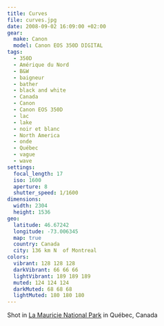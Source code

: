 ```yaml
---
title: Curves
file: curves.jpg
date: 2008-09-02 16:09:00 +02:00
gear:
  make: Canon
  model: Canon EOS 350D DIGITAL
tags:
  - 350D
  - Amérique du Nord
  - B&W
  - baigneur
  - bather
  - black and white
  - Canada
  - Canon
  - Canon EOS 350D
  - lac
  - lake
  - noir et blanc
  - North America
  - onde
  - Québec
  - vague
  - wave
settings:
  focal_length: 17
  iso: 1600
  aperture: 8
  shutter_speed: 1/1600
dimensions:
  width: 2304
  height: 1536
geo:
  latitude: 46.67242
  longitude: -73.006345
  map: true
  country: Canada
  city: 136 km N  of Montreal
colors:
  vibrant: 128 128 128
  darkVibrant: 66 66 66
  lightVibrant: 189 189 189
  muted: 124 124 124
  darkMuted: 68 68 68
  lightMuted: 180 180 180
---
```


Shot in <a href="https://en.wikipedia.org/wiki/La_Mauricie_National_Park">La Mauricie National Park</a> in Québec, Canada
